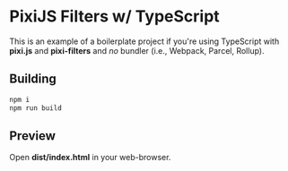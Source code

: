 # PixiJS Filters w/ TypeScript

This is an example of a boilerplate project if you're using TypeScript with **pixi.js** and **pixi-filters** and _no_ bundler (i.e., Webpack, Parcel, Rollup).

## Building

```bash
npm i
npm run build
```

## Preview

Open **dist/index.html** in your web-browser.